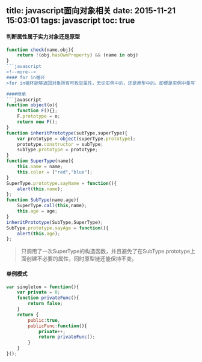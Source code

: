 title: javascript面向对象相关
date: 2015-11-21 15:03:01
tags: javascript
toc: true
---
#### 判断属性属于实力对象还是原型
```javascript
function check(name,obj){
	return !(obj.hasOwnProperty) && (name in obj)
}
```javascript
<!--more-->
#### for in循环
>for in循环能够返回对象所有可枚举属性，无论实例中的，还是原型中的。即便是实例中重写了原型中不可枚举的属性，也会访问到。但是在IE8及以下存在bug,这样的属性不会被返回

####继承
```javascript
function object(o){
	function F(){};
	F.prototype = o;
	return new F();
}
function inheritPrototype(subType,superType){
	var prototype = object(superType.prototype);
	prototype.constructor = subType;
	subType.prototype = prototype;
}
function SuperType(name){
	this.name = name;
	this.color = ["red","blue"];
}
SuperType.prototype.sayName = function(){
	alert(this.name);
};
function SubType(name,age){
	SuperType.call(this,name);
	this.age = age;
}
inheritPrototype(SubType,SuperType);
SubType.prototype.sayAge = function(){
	alert(this.age);
};
```
>只调用了一次SuperType的构造函数，并且避免了在SubType.prototype上面创建不必要的属性，同时原型链还能保持不变。

#### 单例模式
```javascript
var singleton = function(){
	var private = 0;
	function privateFunc(){
		return false;
	}
	return {
		public:true,
		publicFunc:function(){
			private++;
			return privateFunc();
		}
	}
}();
```